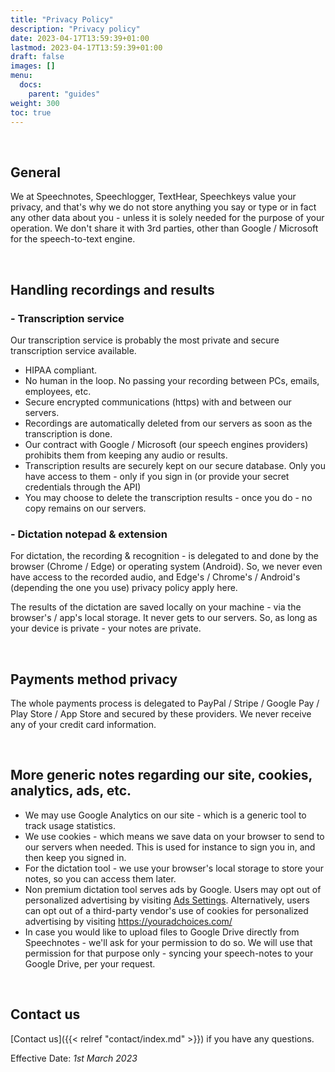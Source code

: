 ```yaml
---
title: "Privacy Policy"
description: "Privacy policy"
date: 2023-04-17T13:59:39+01:00
lastmod: 2023-04-17T13:59:39+01:00
draft: false
images: []
menu:
  docs:
    parent: "guides"
weight: 300
toc: true
---
```


<br/>

## General

<p>We at Speechnotes, Speechlogger, TextHear, Speechkeys value your privacy, and that's why we do not store anything you say or type or in fact any other data about you - unless it is solely needed for the purpose of your operation. We don't share it with 3rd parties, other than Google / Microsoft for the speech-to-text engine.
</p>
<br/>


## Handling recordings and results

### - Transcription service
<p>Our transcription service is probably the most private and secure transcription service available.</p>
<ul>
  <li>HIPAA compliant.</li>
  <li>No human in the loop. No passing your recording between PCs, emails, employees, etc.</li>
  <li>Secure encrypted communications (https) with and between our servers.</li>
  <li>Recordings are automatically deleted from our servers as soon as the transcription is done.</li>
  <li>Our contract with Google / Microsoft (our speech engines providers) prohibits them from keeping any audio or results.</li>
  <li>Transcription results are securely kept on our secure database. Only you have access to them - only if you sign in (or provide your secret credentials through the API)</li>
  <li>You may choose to delete the transcription results - once you do - no copy remains on our servers.</li>
</ul>

### - Dictation notepad & extension

<p>For dictation, the recording & recognition - is delegated to and done by the browser (Chrome / Edge) or operating system (Android). So, we never even have access to the recorded audio, and Edge's / Chrome's / Android's (depending the one you use) privacy policy apply here.
</p>
<p>The results of the dictation are saved locally on your machine - via the browser's / app's local storage. It never gets to our servers. So, as long as your device is private - your notes are private.</p>
<br/>

## Payments method privacy

<p>The whole payments process is delegated to PayPal / Stripe / Google Pay / Play Store / App Store and secured by these providers. We never receive any of your credit card information.</p>
<br/>

## More generic notes regarding our site, cookies, analytics, ads, etc.</h2>

<ul>
  <li>We may use Google Analytics on our site - which is a generic tool to track usage statistics.</li>
  <li>We use cookies - which means we save data on your browser to send to our servers when needed. This is used for instance to sign you in, and then keep you signed in.</li>
  <li>For the dictation tool - we use your browser's local storage to store your notes, so you can access them later.</li>
  <li>Non premium dictation tool serves ads by Google. Users may opt out of personalized advertising by visiting <a href="https://www.google.com/settings/ads" target="_blank" rel="nofollow">Ads Settings</a>. Alternatively, users can opt out of a third-party vendor's use of cookies for personalized advertising by visiting <a href="https://youradchoices.com/" target="_blank" rel="nofollow">https://youradchoices.com/</a></li>
  <li>In case you would like to upload files to Google Drive directly from Speechnotes - we'll ask for your permission to do so. We will use that permission for that purpose only - syncing your speech-notes to your Google Drive, per your request.</li>
</ul>
<br/>

## Contact us

[Contact us]({{< relref "contact/index.md" >}}) if you have any questions.

Effective Date: _1st March 2023_
